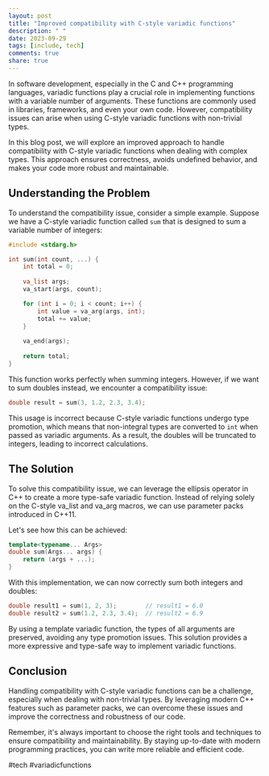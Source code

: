 ```yaml
---
layout: post
title: "Improved compatibility with C-style variadic functions"
description: " "
date: 2023-09-29
tags: [include, tech]
comments: true
share: true
---
```


In software development, especially in the C and C++ programming languages, variadic functions play a crucial role in implementing functions with a variable number of arguments. These functions are commonly used in libraries, frameworks, and even your own code. However, compatibility issues can arise when using C-style variadic functions with non-trivial types.

In this blog post, we will explore an improved approach to handle compatibility with C-style variadic functions when dealing with complex types. This approach ensures correctness, avoids undefined behavior, and makes your code more robust and maintainable.

## Understanding the Problem

To understand the compatibility issue, consider a simple example. Suppose we have a C-style variadic function called `sum` that is designed to sum a variable number of integers:

```c
#include <stdarg.h>

int sum(int count, ...) {
    int total = 0;
    
    va_list args;
    va_start(args, count);

    for (int i = 0; i < count; i++) {
        int value = va_arg(args, int);
        total += value;
    }
    
    va_end(args);
    
    return total;
}
```

This function works perfectly when summing integers. However, if we want to sum doubles instead, we encounter a compatibility issue:

```c
double result = sum(3, 1.2, 2.3, 3.4);
```

This usage is incorrect because C-style variadic functions undergo type promotion, which means that non-integral types are converted to `int` when passed as variadic arguments. As a result, the doubles will be truncated to integers, leading to incorrect calculations.

## The Solution

To solve this compatibility issue, we can leverage the ellipsis operator in C++ to create a more type-safe variadic function. Instead of relying solely on the C-style va_list and va_arg macros, we can use parameter packs introduced in C++11.

Let's see how this can be achieved:

```cpp
template<typename... Args>
double sum(Args... args) {
    return (args + ...);
}
```

With this implementation, we can now correctly sum both integers and doubles:

```cpp
double result1 = sum(1, 2, 3);        // result1 = 6.0
double result2 = sum(1.2, 2.3, 3.4);  // result2 = 6.9
```

By using a template variadic function, the types of all arguments are preserved, avoiding any type promotion issues. This solution provides a more expressive and type-safe way to implement variadic functions.

## Conclusion

Handling compatibility with C-style variadic functions can be a challenge, especially when dealing with non-trivial types. By leveraging modern C++ features such as parameter packs, we can overcome these issues and improve the correctness and robustness of our code.

Remember, it's always important to choose the right tools and techniques to ensure compatibility and maintainability. By staying up-to-date with modern programming practices, you can write more reliable and efficient code.

#tech #variadicfunctions